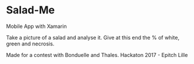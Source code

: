 # Salad-Me

Mobile App with Xamarin


Take a picture of a salad and analyse it.
Give at this end the % of white, green and necrosis.


Made for a contest with Bonduelle and Thales.
Hackaton 2017 - Epitch Lille
